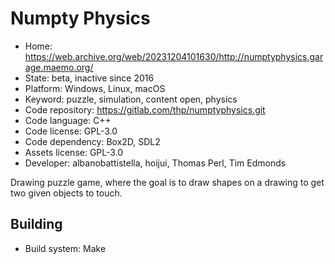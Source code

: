 # Numpty Physics

- Home: https://web.archive.org/web/20231204101630/http://numptyphysics.garage.maemo.org/
- State: beta, inactive since 2016
- Platform: Windows, Linux, macOS
- Keyword: puzzle, simulation, content open, physics
- Code repository: https://gitlab.com/thp/numptyphysics.git
- Code language: C++
- Code license: GPL-3.0
- Code dependency: Box2D, SDL2
- Assets license: GPL-3.0
- Developer: albanobattistella, hoijui, Thomas Perl, Tim Edmonds

Drawing puzzle game, where the goal is to draw shapes on a drawing to get two given objects to touch.

## Building

- Build system: Make
